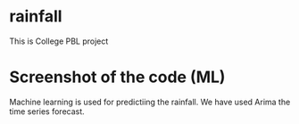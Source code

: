 # rainfall
This is College PBL project


# Screenshot of the code (ML)
Machine learning is used for predictiing the rainfall. We have used Arima the time series forecast.


